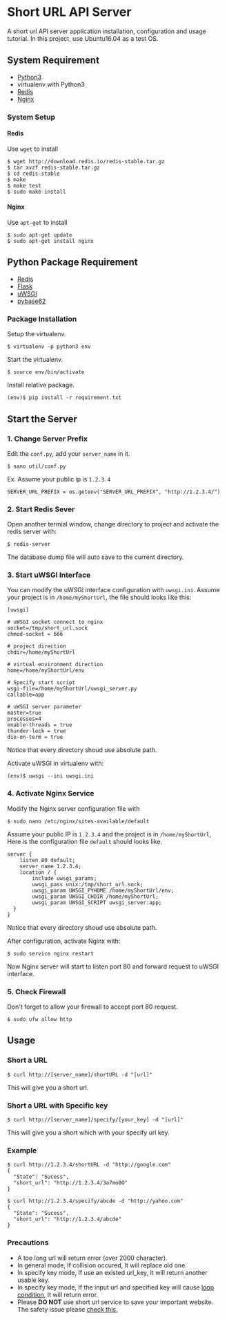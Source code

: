 # Short URL API Server
A short url API server application installation, configuration and usage tutorial.
In this project, use Ubuntu16.04 as a test OS.
## System Requirement
* [Python3](https://www.python.org/downloads/)
* virtualenv with Python3
* [Redis](https://redis.io/download)
* [Nginx](https://www.nginx.com/)

### System Setup
#### Redis
Use `wget` to install
```
$ wget http://download.redis.io/redis-stable.tar.gz
$ tar xvzf redis-stable.tar.gz
$ cd redis-stable
$ make
$ make test
$ sudo make install
```

#### Nginx
Use `apt-get` to install
```
$ sudo apt-get update
$ sudo apt-get install nginx
```

## Python Package Requirement
* [Redis](https://github.com/andymccurdy/redis-py)
* [Flask](http://flask.pocoo.org/)
* [uWSGI](https://uwsgi-docs.readthedocs.io/en/latest/)
* [pybase62](https://github.com/suminb/base62)

### Package Installation
Setup the virtualenv.
```
$ virtualenv -p python3 env
```
Start the virtualenv.
```
$ source env/bin/activate
```
Install relative package.
```
(env)$ pip install -r requirement.txt
```

## Start the Server
### 1. Change Server Prefix
Edit the `conf.py`, add your `server_name` in it.
```
$ nano util/conf.py
```

Ex. Assume your public ip is `1.2.3.4`
```
SERVER_URL_PREFIX = os.getenv("SERVER_URL_PREFIX", "http://1.2.3.4/")
```

### 2. Start Redis Sever
Open another termial window, change directory to project and activate the redis server with:
```
$ redis-server
```
The database dump file will auto save to the current directory.

### 3. Start uWSGI Interface
You can modify the uWSGI interface configuration with `uwsgi.ini`.
Assume your project is in `/home/myShortUrl`, the file should looks like this:
```
[uwsgi]

# uWSGI socket connect to nginx
socket=/tmp/short_url.sock
chmod-socket = 666

# project direction
chdir=/home/myShortUrl

# virtual environment direction
home=/home/myShortUrl/env

# Specify start script
wsgi-file=/home/myShortUrl/uwsgi_server.py
callable=app

# uWSGI server parameter
master=true
processes=4
enable-threads = true
thunder-lock = true
die-on-term = true
```
Notice that every directory shoud use absolute path.

Activate uWSGI in virtualenv with:
```
(env)$ uwsgi --ini uwsgi.ini
```

### 4. Activate Nginx Service
Modify the Nginx server configuration file with
```
$ sudo nano /etc/nginx/sites-available/default
```
Assume your public IP is `1.2.3.4` and the project is in `/home/myShortUrl`, Here is the configuration file `default` should looks like.
```
server { 
    listen 80 default;
    server_name 1.2.3.4;
    location / { 
        include uwsgi_params;
        uwsgi_pass unix:/tmp/short_url.sock;
        uwsgi_param UWSGI_PYHOME /home/myShortUrl/env; 
        uwsgi_param UWSGI_CHDIR /home/myShortUrl;
        uwsgi_param UWSGI_SCRIPT uwsgi_server:app;
  }
}
```
Notice that every directory shoud use absolute path.

After configuration, activate Nginx with:
```
$ sudo service nginx restart
```
Now Nginx server will start to listen port 80 and forward request to uWSGI interface.

### 5. Check Firewall
Don't forget to allow your firewall to accept port 80 request.
```
$ sudo ufw allow http
```

## Usage
### Short a URL
```
$ curl http://[server_name]/shortURL -d "[url]"
```
This will give you a short url.

### Short a URL with Specific key
```
$ curl http://[server_name]/specify/[your_key] -d "[url]"
```
This will give you a short which with your specify url key.

### Example
```
$ curl http://1.2.3.4/shortURL -d "http://google.com"
{
  "State": "Sucess", 
  "short_url": "http://1.2.3.4/3a7mo0O"
}

$ curl http://1.2.3.4/specify/abcde -d "http://yahoo.com"
{
  "State": "Sucess", 
  "short_url": "http://1.2.3.4/abcde"
}
```

### Precautions
* A too long url will return error (over 2000 character).
* In general mode, If collision occured, It will replace old one.
* In specify key mode, If use an existed url_key, It will return another usable key.
* In specify key mode, If the input url and specified key will cause [loop condition](http://xuv.be/Looping-url-shortening.html), It will return error.
* Please **DO NOT** use short url service to save your important website. The safety issue please [check this.](https://blog.trendmicro.com/are-shortened-urls-safe/)

